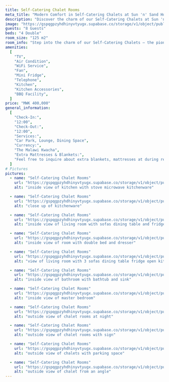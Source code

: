 ```yaml
---
title: Self-Catering Chalet Rooms
meta_title: "Modern Comfort in Self-Catering Chalets at Sun 'n' Sand Holiday Resort, Mangochi"
description: "Discover the charm of our Self-Catering Chalets at Sun 'n' Sand Resort. A 'home away from home' experience with modern flair, perfect for families to unwind. Embrace the cozy, family-friendly atmosphere along the breathtaking shores of Lake Malawi in Mangochi."
image: "https://gspqgpzyhdhinyvtyugx.supabase.co/storage/v1/object/public/images/roomsPage/selfCateringChalets/front-view-of-chalet-with-chairs-outside.jpg?t=2024-02-02T20%3A16%3A56.075Z"
guests: "8 Guests"
beds: "4 Double"
room_size: "125 m2"
room_info: "Step into the charm of our Self-Catering Chalets – the pioneers of comfort at Sun 'n' Sand Holiday Resort! Freshly renovated with a modern flair, these chalets offer a cozy, 'home away from home' experience for our guests. Each chalet comprises four ensuite individual rooms, providing a perfect setting for families to unwind. Embrace the modern decor and family-friendly atmosphere in these 14 self-catering chalets. Make memories that last at our resort in Mangochi, along the breathtaking shores of Lake Malawi. Your homey retreat awaits!"
amenities:
  [
    "TV",
    "Air Condition",
    "WiFi Service",
    "Fan",
    "Mini Fridge",
    "Telephone",
    "Kitchen",
    "Kitchen Accessories",
    "BBQ Facility",
  ]
price: "MWK 400,000"
general_information:
  [
    "Check-In:",
    "12:00",
    "Check-Out:",
    "12:00",
    "Services:",
    "Car Park, Lounge, Dining Space",
    "Currency:",
    "The Malawi Kwacha",
    "Extra Mattresses & Blankets:",
    "Feel free to inquire about extra blankets, mattresses at during reservations or at the reception. We're here to ensure your stay is tailored to your preferences, and our team will be delighted to assist with any additional bedding needs. Your comfort is our priority, and we welcome your requests to make your experience with us truly enjoyable.",
  ]
# Pictures
pictures:
  - name: "Self-Catering Chalet Rooms"
    url: "https://gspqgpzyhdhinyvtyugx.supabase.co/storage/v1/object/public/images/roomsPage/selfCateringChalets/inside-view-of-kitchen-with-stove-microwave-kitchenware.jpg?t=2024-02-02T20%3A23%3A22.866Z"
    alt: "inside view of kitchen with stove microwave kitchenware"

  - name: "Self-Catering Chalet Rooms"
    url: "https://gspqgpzyhdhinyvtyugx.supabase.co/storage/v1/object/public/images/roomsPage/selfCateringChalets/close-up-of-kitchenware.jpg?t=2024-02-02T20%3A25%3A30.082Z"
    alt: "close up of kitchenware"

  - name: "Self-Catering Chalet Rooms"
    url: "https://gspqgpzyhdhinyvtyugx.supabase.co/storage/v1/object/public/images/roomsPage/selfCateringChalets/inside-view-of-living-room-with-sofas-dining-table-and-fridge.jpg?t=2024-02-02T20%3A27%3A09.195Z"
    alt: "inside view of living room with sofas dining table and fridge"

  - name: "Self-Catering Chalet Rooms"
    url: "https://gspqgpzyhdhinyvtyugx.supabase.co/storage/v1/object/public/images/roomsPage/selfCateringChalets/inside-view-of-room-with-double-bed-and-dresser.jpg?t=2024-02-02T20%3A28%3A33.532Z"
    alt: "inside view of room with double bed and dresser"

  - name: "Self-Catering Chalet Rooms"
    url: "https://gspqgpzyhdhinyvtyugx.supabase.co/storage/v1/object/public/images/roomsPage/selfCateringChalets/view-of-living-room-with-3-sofas-dining-table-fridge-open-kitchen.jpg?t=2024-02-02T20%3A30%3A45.949Z"
    alt: "view of living room with 3 sofas dining table fridge open kitchen"

  - name: "Self-Catering Chalet Rooms"
    url: "https://gspqgpzyhdhinyvtyugx.supabase.co/storage/v1/object/public/images/roomsPage/selfCateringChalets/inside-view-of-bathroom-with-bathtub-and-sink.jpg"
    alt: "inside view of bathroom with bathtub and sink"

  - name: "Self-Catering Chalet Rooms"
    url: "https://gspqgpzyhdhinyvtyugx.supabase.co/storage/v1/object/public/images/roomsPage/selfCateringChalets/inside-view-of-master-bedroom.jpg?t=2024-02-02T20%3A34%3A13.701Z"
    alt: "inside view of master bedroom"

  - name: "Self-Catering Chalet Rooms"
    url: "https://gspqgpzyhdhinyvtyugx.supabase.co/storage/v1/object/public/images/roomsPage/selfCateringChalets/outside-view-of-chalet-rooms-at-night.jpg?t=2024-02-02T20%3A36%3A06.513Z"
    alt: "outside view of chalet rooms at night"

  - name: "Self-Catering Chalet Rooms"
    url: "https://gspqgpzyhdhinyvtyugx.supabase.co/storage/v1/object/public/images/roomsPage/selfCateringChalets/outside-view-of-chalet-rooms-with-sign.jpg?t=2024-02-02T20%3A37%3A54.390Z"
    alt: "outside view of chalet rooms with sign"

  - name: "Self-Catering Chalet Rooms"
    url: "https://gspqgpzyhdhinyvtyugx.supabase.co/storage/v1/object/public/images/roomsPage/selfCateringChalets/outside-view-of-chalets-with-parking-space.jpg?t=2024-02-02T20%3A40%3A21.894Z"
    alt: "outside view of chalets with parking space"

  - name: "Self-Catering Chalet Rooms"
    url: "https://gspqgpzyhdhinyvtyugx.supabase.co/storage/v1/object/public/images/roomsPage/selfCateringChalets/outside-view-of-chalet-from-an-angle.jpg"
    alt: "outside view of chalet from an angle"
---
```

